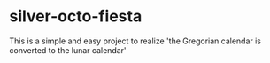 # silver-octo-fiesta
This is a simple and easy project to realize 'the  Gregorian calendar is converted to the lunar calendar'
